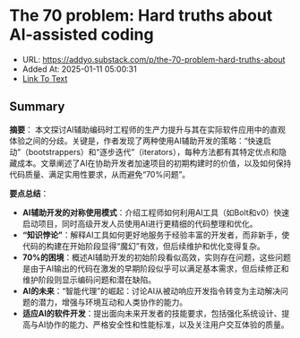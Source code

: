 # The 70 problem: Hard truths about AI-assisted coding
- URL: https://addyo.substack.com/p/the-70-problem-hard-truths-about
- Added At: 2025-01-11 05:00:31
- [Link To Text](2025-01-11-the-70-problem-hard-truths-about-ai-assisted-coding_raw.md)

## Summary
**摘要**：
本文探讨AI辅助编码时工程师的生产力提升与其在实际软件应用中的直观体验之间的分歧。关键是，作者发现了两种使用AI辅助开发的策略：“快速启动”（bootstrappers）和“逐步迭代”（iterators），每种方法都有其特定优点和隐藏成本。文章阐述了AI在协助开发者加速项目的初期构建时的价值，以及如何保持代码质量、满足实用性要求，从而避免“70%问题”。

**要点总结**：
- **AI辅助开发的对称使用模式**：介绍工程师如何利用AI工具（如Bolt和v0）快速启动项目，同时高级开发人员使用AI进行更精细的代码整理和优化。
- **“知识悖论”**：解释AI工具如何更好地服务于经验丰富的开发者，而非新手，使代码的构建在开始阶段显得“魔幻”有效，但后续维护和优化变得复杂。
- **70%的困境**：概述AI辅助开发的初始阶段看似高效，实则存在问题，这些问题是由于AI输出的代码在激发的早期阶段似乎可以满足基本需求，但后续修正和维护阶段则显示编码问题和潜在缺陷。
- **AI的未来**：“智能代理”的崛起：讨论AI从被动响应开发指令转变为主动解决问题的潜力，增强与环境互动和人类协作的能力。
- **适应AI的软件开发**：提出面向未来开发者的技能要求，包括强化系统设计、提高与AI协作的能力、严格安全性和性能标准，以及关注用户交互体验的质量。
